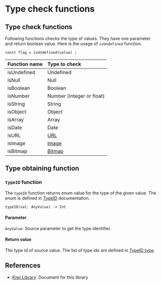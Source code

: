 # Type check functions

## Type check functions
Following functions checks the type of values.
They have one parameter and return boolean value.
Here is the usage of `isUndefined` function.
````
const flag = isUndefined(value) ;
````
|Function name  |Type to check              |
|:---           |:---                       |
|isUndefined    |Undefined                  |
|isNull         |Null                       |
|isBoolean      |Boolean                    |
|isNumber       |Number (integer or float)  |
|isString       |String                     |
|isObject       |Object                     |
|isArray        |Array                      |
|isDate         |Date                       |
|isURL          |[URL](https://github.com/steelwheels/KiwiScript/blob/master/KiwiLibrary/Document/Class/URL.md) |
|isImage        |[Image](https://github.com/steelwheels/KiwiScript/blob/master/KiwiLibrary/Document/Class/Image.md) |
|isBitmap       |[Bitmap](https://github.com/steelwheels/Amber/blob/master/Document/DataFormat/Bitmap.md) |

## Type obtaining function
### `typeID` function
The `typeID` function returns enum value for the type of the given value. The enum is defined in [TypeID](https://github.com/steelwheels/KiwiScript/blob/master/KiwiLibrary/Document/Enum/TypeID.md) documentation.

````
typeID(val: AnyValue) -> Int
````
#### Parameter
`AnyValue`: Source parameter to get the type identifier.

#### Return value
The type id of source value. The list of type ids are defined in [TypeID type](https://github.com/steelwheels/KiwiScript/blob/master/KiwiLibrary/Document/Enum/TypeID.md).

## References
* [Kiwi Library](https://github.com/steelwheels/KiwiScript/blob/master/KiwiLibrary/Document/Library.md): Document for this library
